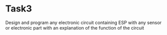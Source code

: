 # Task3
Design and program any electronic circuit containing ESP with any sensor or electronic part with an explanation of the function of the circuit
